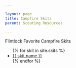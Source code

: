 ```yaml
---

layout: page
title: Campfire Skits
parent: Scouting Resources

---
```


Flintlock Favorite Campfire Skits

<ul>
{% for skit in site.skits %}
<li>
    <a href="{{ site.baseurl }}/{{ skit.url }}">
        {{ skit.name }}
    </a>
</li>
{% endfor %}
</ul>